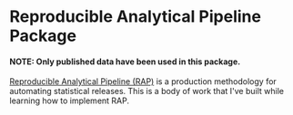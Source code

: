 # Reproducible Analytical Pipeline Package

#### NOTE: Only published data have been used in this package.

[Reproducible Analytical Pipeline (RAP)](https://dataingovernment.blog.gov.uk/2017/03/27/reproducible-analytical-pipeline/)
is a production methodology for automating statistical releases. This is a body of work that I've built while learning how to implement RAP.